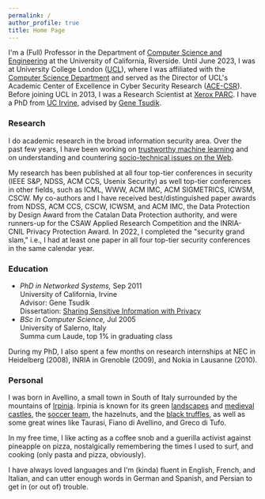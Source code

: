 ```yaml
---
permalink: /
author_profile: true
title: Home Page
---
```


I'm a (Full) Professor in the Department of [Computer Science and Engineering](https://www1.cs.ucr.edu) at the University of California, Riverside.
Until June 2023, I was at University College London ([UCL](http://www.ucl.ac.uk/)), where I was affiliated with the [Computer Science Department](http://www.cs.ucl.ac.uk/) and served as the Director of UCL's Academic Center of Excellence in Cyber Security Research ([ACE-CSR](https://www.ucl.ac.uk/cybersecurity-centre-of-excellence/)).
Before joining UCL in 2013, I was a Research Scientist at [Xerox PARC](http://www.parc.com/).
I have a PhD from [UC Irvine](https://www.cs.uci.edu), advised by [Gene Tsudik](https://www.ics.uci.edu/~gts/).


### Research

I do academic research in the broad information security area. Over the past few years, I have been working on [trustworthy machine learning](https://emilianodc.com/privacyML) and on understanding and countering [socio-technical issues on the Web](https://emilianodc.com/cybersafety/).

My research has been published at all four top-tier conferences in security (IEEE S&P, NDSS, ACM CCS, Usenix Security) as well top-tier conferences in other fields, such as ICML, WWW, ACM IMC, ACM SIGMETRICS, ICWSM, CSCW. My co-authors and I have received best/distinguished paper awards from NDSS, ACM CCS, CSCW, ICWSM, and ACM IMC, the Data Protection by Design Award from the Catalan Data Protection authority, and were runners-up for the CSAW Applied Research Competition and the INRIA-CNIL Privacy Protection Award. In 2022, I completed the "security grand slam," i.e., I had at least one paper in all four top-tier security conferences in the same calendar year.

### Education
- *PhD in Networked Systems,* Sep 2011   
  University of California, Irvine  
  Advisor: Gene Tsudik  
  Dissertation: [Sharing Sensitive Information with Privacy](https://emilianodc.com/PAPERS/dissertation.pdf) 
- *BSc in Computer Science,* Jul 2005  
  University of Salerno, Italy  
  Summa cum Laude, top 1% in graduating class
 
During my PhD, I also spent a few months on research internships at NEC in Heidelberg (2008), INRIA in Grenoble (2009), and Nokia in Lausanne (2010).

### Personal
I was born in Avellino, a small town in South of Italy surrounded by the mountains of [Irpinia](https://en.wikipedia.org/wiki/Irpinia). Irpinia is known for its green [landscapes](https://web.unisa.it/en/campus-life/surroundings/irpinia) and [medieval castles](http://www.irpinia24.it/wp/wp-content/uploads/2016/12/header.jpg), the [soccer team](https://en.wikipedia.org/wiki/U.S._Avellino_1912), the hazelnuts, and the [black truffles](https://www.ecoturismocampania.it/wp-content/uploads/2015/10/tartufo-nero-di-bagnoli-irpino.jpg), as well as some great wines like Taurasi, Fiano di Avellino, and Greco di Tufo.  

In my free time, I like acting as a coffee snob and a guerilla activist against pineapple on pizza, nostalgically remembering the times I used to surf, and cooking (only pasta and pizza, obviously).  


I have always loved languages and I'm (kinda) fluent in English, French, and Italian, and can utter enough words in German and Spanish, and Persian to get in (or out of) trouble.
